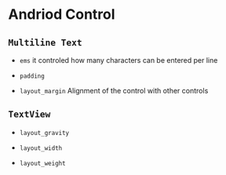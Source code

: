 # Andriod Control 

## `Multiline Text`

- `ems` 
    it controled how many characters can be entered per line 

- `padding`

- `layout_margin`
    Alignment of the control with other controls 
    


## `TextView` 

- `layout_gravity`

- `layout_width`

- `layout_weight`


